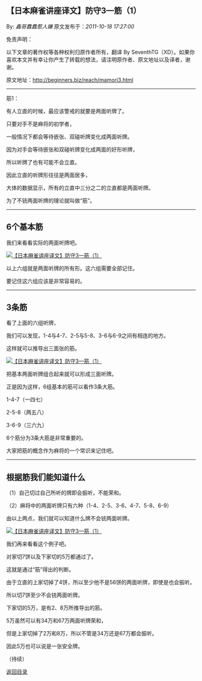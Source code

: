 ## 【日本麻雀讲座译文】防守3—筋（1）

By: *鑫哥蠢蠢惹人嫌* 原文发布于：*2011-10-18 17:27:00*

免责声明：

以下文章的著作权等各种权利归原作者所有，翻译 By
SeventhTG（XD）。如果你喜欢本文并有幸让你产生了转载的想法，请注明原作者、原文地址以及译者，谢谢。

原文地址：http://beginners.biz/reach/mamori3.html

------------------------------------------------------------------------------------

筋1：

有人立直的时候，最应该警戒的就要是两面听牌了。

只要对手不是麻将的初学者，

一般情况下都会等待嵌张、双碰听牌变化成两面听牌。

因为对手会等待嵌张和双碰听牌变化成两面的好形听牌，

所以听牌了也有可能不会立直。

因此立直的听牌形往往是两面居多，

大体的数据显示，所有的立直中三分之二的立直都是两面听牌。

为了不铳两面听牌的理论就叫做“筋”。

------------------------------------------------------------------------------------
6个基本筋
------------------------------------------------------------------------------------

我们来看看实际的两面听牌吧。

[![【日本麻雀讲座译文】防守3&mdash;筋（1）](http://s12.sinaimg.cn/middle/7f78b76fgaf8f76efa58b&amp;690)](http://photo.blog.sina.com.cn/showpic.html#blogid=7f78b76f0100ygll&url=http://s12.sinaimg.cn/orignal/7f78b76fgaf8f76efa58b)

以上六组就是两面听牌的所有形。这六组需要全部记住。

要记住这六组应该是非常容易的。

------------------------------------------------------------------------------------
3条筋
------------------------------------------------------------------------------------

看了上面的六组听牌，

我们可以发现，1-4与4-7、2-5与5-8、3-6与6-9之间有相连的地方。

这样就可以推导出三面张的筋。

[![【日本麻雀讲座译文】防守3&mdash;筋（1）](http://s5.sinaimg.cn/middle/7f78b76fg77f4c0693d54&amp;690)](http://photo.blog.sina.com.cn/showpic.html#blogid=7f78b76f0100ygll&url=http://s5.sinaimg.cn/orignal/7f78b76fg77f4c0693d54)

把基本两面听牌组合起来就可以形成三面听牌。

正是因为这样，6组基本的筋可以看作3条大筋。

1-4-7（一四七）

2-5-8（两五八）

3-6-9（三六九）

6个筋分为3条大筋是非常重要的。

大家把筋的概念作为麻将的一个常识来记住吧。

------------------------------------------------------------------------------------
根据筋我们能知道什么
------------------------------------------------------------------------------------

（1）自己切过自己所听的牌即会振听，不能荣和。

（2）麻将中的两面听牌只有六种（1-4、2-5、3-6、4-7、5-8、6-9）

由以上两点，我们就可以知道什么牌不会铳两面听牌。

[![【日本麻雀讲座译文】防守3&mdash;筋（1）](http://s2.sinaimg.cn/middle/7f78b76fgaf8fa52c78a1&amp;690)](http://photo.blog.sina.com.cn/showpic.html#blogid=7f78b76f0100ygll&url=http://s2.sinaimg.cn/orignal/7f78b76fgaf8fa52c78a1)

我们再来看看这个例子吧。

对家切7饼以及下家切的5万都通过了。

这就是通过“筋”得出的判断。

由于立直的上家切掉了4饼，所以至少他不是56饼的两面听牌，即使是也会振听。

所以切7饼至少不会铳两面听牌。

下家切的5万，是有2、8万所推导出的筋。

5万虽然可以有34万和67万两面听牌荣和，

但是上家切掉了2万和8万，所以不管是34万还是67万都会振听。

因此5万也可以说是一张安全牌。

（待续）

[返回目录](index.html)
